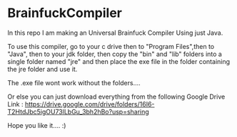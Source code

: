 # BrainfuckCompiler
In this repo I am making an Universal Brainfuck Compiler Using just Java.

To use this compiler, go to your c drive 
then to "Program Files",then 
to "Java", then to your jdk folder, then 
copy the "bin" and "lib" folders into a single folder named "jre" and then 
place the exe file in the folder containing the jre folder and use it.

The .exe file wont work without the folders....

Or else you can just download everything from the following Google Drive Link :
https://drive.google.com/drive/folders/16I6-T2HtdJbc5igOU73lLbGu_3bh2hBo?usp=sharing

Hope you like it.... :)
